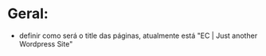# Geral:

- definir como será o title das páginas, atualmente está "EC | Just another Wordpress Site"
